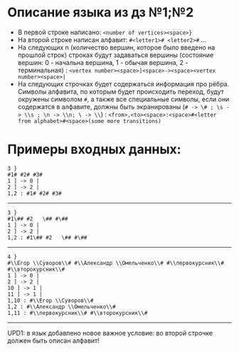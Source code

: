 # Описание языка из дз №1;№2
- В первой строке написано: `<number of vertices><space>}`
- На второй строке написан алфавит: `#<letter1># <letter2>#` ...
- На следующих n (количество вершин, которое было введено на прошлой строк) строках будут задаваться вершины (состояние вершин: 0 - начальна вершина, 1 - обычая вершина, 2 - терминальная) :
```<vertex number><space>]<space>-><space><vertex number><space>|```
- На следующих строчках будет содержаться информация про рёбра. Символы алфавита, по которым будет происходить переход, будут окружены символом `#`, а также все специальные символы, если они содержатся в алфавите, должны быть экранированы (`# -> \# ; \s -> \\s ; \n -> \\n; \ -> \\`) : 
```<from>,<to><space>:<space>#<letter from alphabet>#<space>(some more transitions)```
# Примеры входных данных:

```
3 }
#1# #2# #3#
1 ] -> 0 |
2 ] -> 2 |
1,2 : #1# #2# #3#
```
---
```
3 }
#1\## #2   \## #\##
1 ] -> 0 |
2 ] -> 2 |
1,2 : #1\## #2   \## #\##
```
---
```
4 }
#\\Егор \\Суворов\\# #\\Александр \\Омельченко\\# #\\первокурсник\\# #\\второкурсник\\#
1 ] -> 0 |
2 ] -> 2 |
10 ] -> 1 |
11 ] -> 1 |
1,10 : #\\Егор \\Суворов\\# 
1,2 : #\\Александр \\Омельченко\\# 
1,11 : #\\первокурсник\\# #\\второкурсник\\#
```
---

UPD1: в язык добавлено новое важное условие: во второй строчке должен быть описан алфавит!